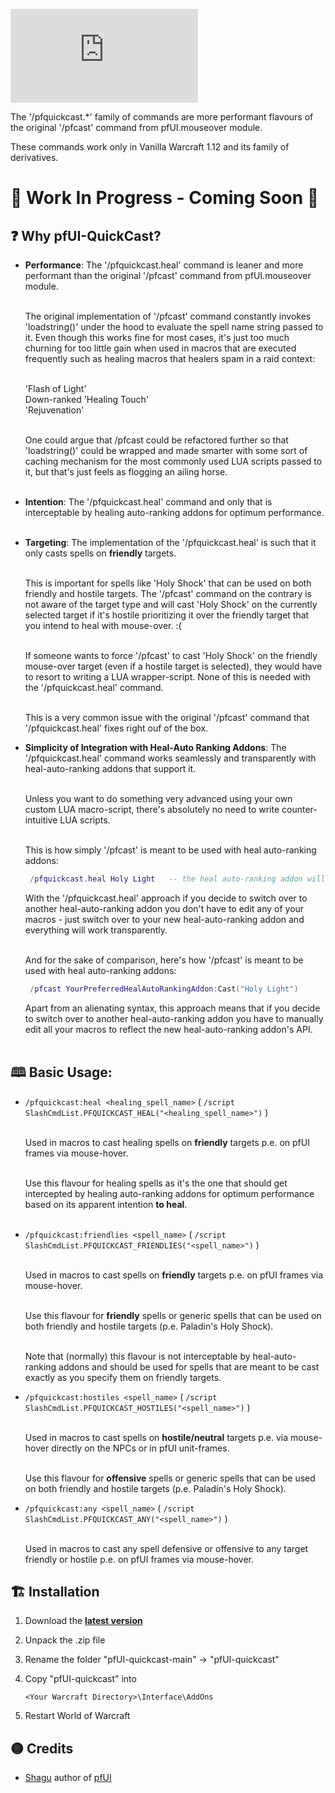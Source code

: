 ![pfUI QuickCast](https://latex.codecogs.com/svg.latex?%5Cfn_jvn%20%5Chuge%20%5Ctextup%7B%5CLARGE%5Ctextbf%7B%7B%5Ccolor%7BCyan%7Dpf%7D%7B%5Ccolor%7BOrange%7DUI%7D%5C%20%5Chuge%7B%5Ccolor%7BEmerald%7DQuickCast%7D%7D%7D)

The '/pfquickcast.*' family of commands are more performant flavours of the original '/pfcast' command from pfUI.mouseover module.

These commands work only in Vanilla Warcraft 1.12 and its family of derivatives.

# 🚧 Work In Progress - Coming Soon 🚧

## ❓ Why pfUI-QuickCast?

- **Performance**: The '/pfquickcast.heal' command is leaner and more performant than the original '/pfcast' command from pfUI.mouseover module.

  <br/>The original implementation of '/pfcast' command constantly invokes 'loadstring()' under the hood to evaluate the spell name string passed to it.
  Even though this works fine for most cases, it's just too much churning for too little gain when used in macros that are executed frequently
  such as healing macros that healers spam in a raid context:<br/><br/>

  'Flash of Light'<br/>
  Down-ranked 'Healing Touch'<br/>
  'Rejuvenation'<br/>

  <br/>One could argue that /pfcast could be refactored further so that 'loadstring()' could be wrapped and made smarter with some sort of caching mechanism
  for the most commonly used LUA scripts passed to it, but that's just feels as flogging an ailing horse.<br/><br/>

- **Intention**: The '/pfquickcast.heal' command and only that is interceptable by healing auto-ranking addons for optimum performance.<br/><br/>

- **Targeting**: The implementation of the '/pfquickcast.heal' is such that it only casts spells on **friendly** targets.<br/>

  <br/>This is important for spells like 'Holy Shock' that can be used on both friendly and hostile targets. The '/pfcast' command on the contrary
  is not aware of the target type and will cast 'Holy Shock' on the currently selected target if it's hostile prioritizing it over the friendly
  target that you intend to heal with mouse-over. :(

  <br/>If someone wants to force '/pfcast' to cast 'Holy Shock' on the friendly mouse-over target (even if a hostile target is selected), they would have to
  resort to writing a LUA wrapper-script. None of this is needed with the '/pfquickcast.heal' command. 

  <br/>This is a very common issue with the original '/pfcast' command that '/pfquickcast.heal' fixes right ouf of the box.


- **Simplicity of Integration with Heal-Auto Ranking Addons**: The '/pfquickcast.heal' command works seamlessly and transparently with heal-auto-ranking addons that support it.<br/><br/>

  Unless you want to do something very advanced using your own custom LUA macro-script, there's absolutely no need to write counter-intuitive LUA scripts.<br/><br/>

  This is how simply '/pfcast' is meant to be used with heal auto-ranking addons:<br/>

  ```lua
   /pfquickcast.heal Holy Light   -- the heal auto-ranking addon will intercept this call and cast the most appropriate rank of 'Holy Light' based on the target's health
  ```

  With the '/pfquickcast.heal' approach if you decide to switch over to another heal-auto-ranking addon you don't have to edit any of your macros - just switch over to your new heal-auto-ranking
  addon and everything will work transparently.<br/><br/>

  And for the sake of comparison, here's how '/pfcast' is meant to be used with heal auto-ranking addons:<br/>

  ```lua
   /pfcast YourPreferredHealAutoRankingAddon:Cast("Holy Light")
  ```
  
  Apart from an alienating syntax, this approach means that if you decide to switch over to another heal-auto-ranking addon you have to manually edit all your macros to reflect the new
  heal-auto-ranking addon's API.<br/><br/>

## 🕮  Basic Usage:

- `/pfquickcast:heal <healing_spell_name>` ( `/script SlashCmdList.PFQUICKCAST_HEAL("<healing_spell_name>")` )

  <br/>Used in macros to cast healing spells on **friendly** targets p.e. on pfUI frames via mouse-hover.

  <br/>Use this flavour for healing spells as it's the one that should get intercepted by healing auto-ranking
       addons for optimum performance based on its apparent intention **to heal**.<br/><br/>

- `/pfquickcast:friendlies <spell_name>` ( `/script SlashCmdList.PFQUICKCAST_FRIENDLIES("<spell_name>")` )

  <br/>Used in macros to cast spells on **friendly** targets p.e. on pfUI frames via mouse-hover.

  <br/>Use this flavour for **friendly** spells or generic spells that can be used on both friendly and hostile targets (p.e. Paladin's Holy Shock).

  <br/>Note that (normally) this flavour is not interceptable by heal-auto-ranking addons and should be used for spells that are meant to be cast
  exactly as you specify them on friendly targets.<br/>


- `/pfquickcast:hostiles <spell_name>` ( `/script SlashCmdList.PFQUICKCAST_HOSTILES("<spell_name>")` )

  <br/>Used in macros to cast spells on **hostile/neutral** targets p.e. via mouse-hover directly on the NPCs or in pfUI unit-frames.
  
  <br/>Use this flavour for **offensive** spells or generic spells that can be used on both friendly and hostile targets (p.e. Paladin's Holy Shock).<br/>


- `/pfquickcast:any <spell_name>` ( `/script SlashCmdList.PFQUICKCAST_ANY("<spell_name>")` )

  <br/>Used in macros to cast any spell defensive or offensive to any target friendly or hostile p.e. on pfUI frames via mouse-hover.<br/>



## 🏗️  Installation

1. Download the **[latest version](https://github.com/dsidirop/pfUI-quickcast/archive/refs/heads/main.zip)**
2. Unpack the .zip file
3. Rename the folder "pfUI-quickcast-main" → "pfUI-quickcast"
4. Copy "pfUI-quickcast" into

       <Your Warcraft Directory>\Interface\AddOns

5. Restart World of Warcraft

## 🟡  Credits

- [Shagu](https://github.com/shagu) author of [pfUI](https://github.com/shagu/pfUI) 
